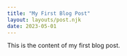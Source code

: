 ```yaml
---
title: "My First Blog Post"
layout: layouts/post.njk
date: 2023-05-01
---
```


This is the content of my first blog post.
